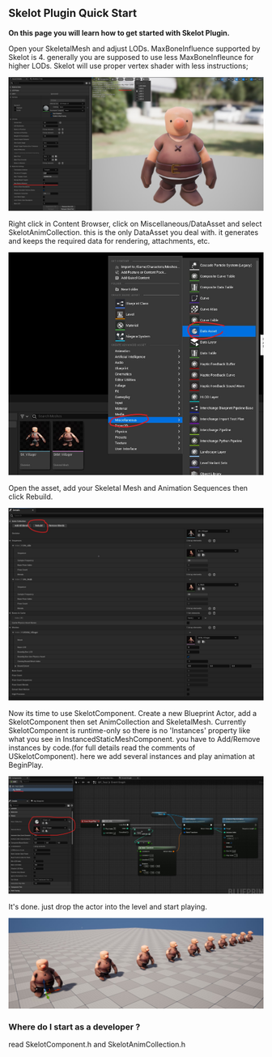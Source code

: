 ## Skelot Plugin Quick Start

**On this page you will learn how to get started with Skelot Plugin.**




Open your SkeletalMesh and adjust LODs. MaxBoneInfluence supported by Skelot is 4. generally you are supposed to use less MaxBoneInfleunce for higher LODs. Skelot will use proper vertex shader with less instructions;

![](assets/SKMesh.jpg)

Right click in Content Browser, click on Miscellaneous/DataAsset and select SkelotAnimCollection.
this is the only DataAsset you deal with. it generates and keeps the required data for rendering, attachments, etc.


![](assets/CreateDA.jpg)

Open the asset, add your Skeletal Mesh and Animation Sequences then click Rebuild.

![](assets/DataAsset.jpg)

Now its time to use SkelotComponent.
Create a new Blueprint Actor, add a SkelotComponent then set AnimCollection and SkeletalMesh.
Currently SkelotComponent is runtime-only so there is no 'Instances' property like what you see in InstancedStaticMeshComponent. you have to Add/Remove instances by code.(for full details read the comments of USkelotComponent).
here we add several instances and play animation at BeginPlay. 

![](assets/Class.jpg)

It's done. just drop the actor into the level and start playing.

![](assets/End.jpg)

### Where do I start as a developer ?

read SkelotComponent.h and SkelotAnimCollection.h
